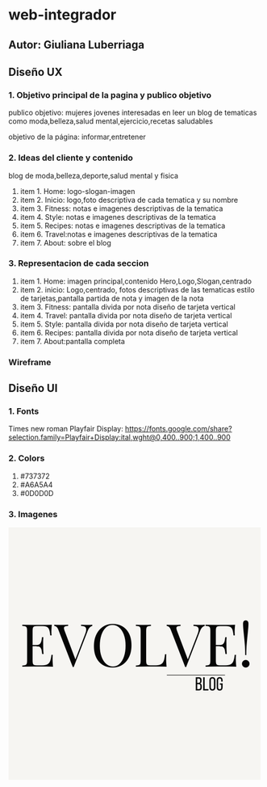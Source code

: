 # web-integrador
## Autor: Giuliana Luberriaga
## Diseño UX
### 1. Objetivo principal de la pagina y publico objetivo
publico objetivo: mujeres jovenes interesadas en leer un blog de tematicas como moda,belleza,salud mental,ejercicio,recetas saludables

objetivo de la página: informar,entretener
### 2. Ideas del cliente y contenido
blog de moda,belleza,deporte,salud mental y fisica
 1. item 1. Home: logo-slogan-imagen
2. item 2. Inicio: logo,foto descriptiva de cada tematica y su nombre
3. item 3. Fitness: notas e imagenes descriptivas de la tematica
4. item 4.  Style: notas e imagenes descriptivas de la tematica
5. item 5. Recipes: notas e imagenes descriptivas de la tematica
6. item 6. Travel:notas e imagenes descriptivas de la tematica
7. item 7. About: sobre el blog
### 3. Representacion de cada seccion
1. item 1. Home: imagen principal,contenido Hero,Logo,Slogan,centrado
2. item 2. inicio: Logo,centrado, fotos descriptivas de las tematicas estilo de tarjetas,pantalla partida de nota y imagen de la nota
3. item 3. Fitness: pantalla divida por nota diseño de tarjeta vertical
4. item 4. Travel:  pantalla divida por nota diseño de tarjeta vertical
5. item 5. Style: pantalla divida por nota diseño de tarjeta vertical
6. item 6. Recipes: pantalla divida por nota diseño de tarjeta vertical
7. item 7. About:pantalla  completa
### Wireframe 


## Diseño UI
### 1. Fonts
Times new roman
Playfair Display: https://fonts.google.com/share?selection.family=Playfair+Display:ital,wght@0,400..900;1,400..900

### 2. Colors
1. #737372
2. #A6A5A4
3. #0D0D0D

### 3. Imagenes
![imagenlogo](/imagenes/Black%20Ivory%20Minimalist%20Elegant%20Script%20Personal%20Name%20Logo.png)


